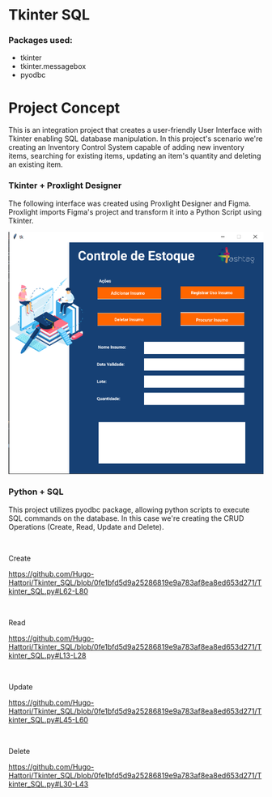 # Tkinter SQL


### Packages used:
+ tkinter
+ tkinter.messagebox
+ pyodbc

# Project Concept
<p>This is an integration project that creates a user-friendly User Interface with Tkinter
enabling SQL database manipulation. In this project's scenario we're creating an Inventory
Control System capable of adding new inventory items, searching for existing items, 
updating an item's quantity and deleting an existing item.</p>

### Tkinter + Proxlight Designer
<p>The following interface was created using Proxlight Designer and Figma. Proxlight imports Figma's
project and transform it into a Python Script using Tkinter.</p>

![img.png](img.png)

### Python + SQL
<p>This project utilizes pyodbc package, allowing python scripts to execute SQL commands on the database.
In this case we're creating the CRUD Operations (Create, Read, Update and Delete).</p>

<br>

<p>Create</p>

https://github.com/Hugo-Hattori/Tkinter_SQL/blob/0fe1bfd5d9a25286819e9a783af8ea8ed653d271/Tkinter_SQL.py#L62-L80

<br>

<p>Read</p>

https://github.com/Hugo-Hattori/Tkinter_SQL/blob/0fe1bfd5d9a25286819e9a783af8ea8ed653d271/Tkinter_SQL.py#L13-L28

<br>

<p>Update</p>

https://github.com/Hugo-Hattori/Tkinter_SQL/blob/0fe1bfd5d9a25286819e9a783af8ea8ed653d271/Tkinter_SQL.py#L45-L60

<br>

<p>Delete</p>

https://github.com/Hugo-Hattori/Tkinter_SQL/blob/0fe1bfd5d9a25286819e9a783af8ea8ed653d271/Tkinter_SQL.py#L30-L43
